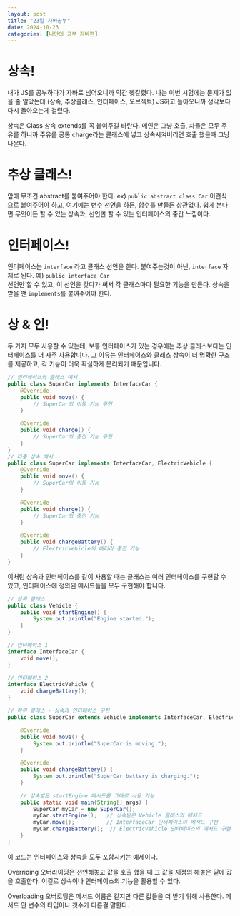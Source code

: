 ```yaml
---
layout: post
title: "23일 자바공부"
date: 2024-10-23
categories: [나만의 공부 자바편]
---
```


# 상속!

내가 JS를 공부하다가 자바로 넘어오니까 약간 헷갈렸다.
나는 이번 시험에는 문제가 없을 줄 알았는데 (상속, 추상클래스, 인터페이스, 오브젝트)
JS하고 돌아오니까 생각보다 다시 돌아오는게 걸렸다.

상속은 Class 상속 extends를 꼭 붙여주길 바란다.
메인은 그냥 호출, 차들은 모두 주유를 하니까 주유를 공통 charge라는 클래스에 넣고
상속시켜버리면 호출 했을때 그냥 나온다.

# 추상 클래스!
앞에 무조건 abstract를 붙여주어야 한다. ex) `public abstract class Car`
이런식으로 붙여주어야 하고, 여기에는 변수 선언을 하든, 함수를 만들든 상관없다.
쉽게 본다면 무엇이든 할 수 있는 상속과, 선언만 할 수 있는 인터페이스의 중간 느낌이다.

# 인터페이스!
인터페이스는 `interface` 라고 클래스 선언을 한다. 붙여주는것이 아닌, `interface` 자체로 된다.
예) `public interface Car`  
선언만 할 수 있고, 이 선언을 갖다가 써서 각 클래스마다 필요한 기능을 만든다. 상속을 받을 땐 `implements`를 붙여주어야 한다.

# 상 & 인!
두 가지 모두 사용할 수 있는데, 보통 인터페이스가 있는 경우에는 추상 클래스보다는 인터페이스를 더 자주 사용합니다. 그 이유는 인터페이스와 클래스 상속이 더 명확한 구조를 제공하고, 각 기능이 더욱 확실하게 분리되기 때문입니다.

```java
// 인터페이스와 클래스 예시
public class SuperCar implements InterfaceCar {
    @Override
    public void move() {
        // SuperCar의 이동 기능 구현
    }

    @Override
    public void charge() {
        // SuperCar의 충전 기능 구현
    }
}
// 다중 상속 예시
public class SuperCar implements InterfaceCar, ElectricVehicle {
    @Override
    public void move() {
        // SuperCar의 이동 기능
    }

    @Override
    public void charge() {
        // SuperCar의 충전 기능
    }

    @Override
    public void chargeBattery() {
        // ElectricVehicle의 배터리 충전 기능
    }
}
```
이처럼 상속과 인터페이스를 같이 사용할 때는 클래스는 여러 인터페이스를 구현할 수 있고, 인터페이스에 정의된 메서드들을 모두 구현해야 합니다.

```java
// 상위 클래스
public class Vehicle {
    public void startEngine() {
        System.out.println("Engine started.");
    }
}

// 인터페이스 1
interface InterfaceCar {
    void move();
}

// 인터페이스 2
interface ElectricVehicle {
    void chargeBattery();
}

// 하위 클래스 - 상속과 인터페이스 구현
public class SuperCar extends Vehicle implements InterfaceCar, ElectricVehicle {

    @Override
    public void move() {
        System.out.println("SuperCar is moving.");
    }

    @Override
    public void chargeBattery() {
        System.out.println("SuperCar battery is charging.");
    }

    // 상속받은 startEngine 메서드를 그대로 사용 가능
    public static void main(String[] args) {
        SuperCar myCar = new SuperCar();
        myCar.startEngine();   // 상속받은 Vehicle 클래스의 메서드
        myCar.move();          // InterfaceCar 인터페이스의 메서드 구현
        myCar.chargeBattery();  // ElectricVehicle 인터페이스의 메서드 구현
    }
}
```

이 코드는 인터페이스와 상속을 모두 포함시키는 예제이다.

Overriding
오버라이딩은 선언해놓고 값을 호출 했을 때 그 값을 재정의 해놓은 밑에 값을 호출한다. 이걸로 상속이나 인터페이스의 기능을 활용할 수 있다.

Overloading
오버로딩은 메서드 이름은 같지만 다른 값들을 더 받기 위해 사용한다. 메서드 안 변수의 타입이나 갯수가 다른걸 말한다.

